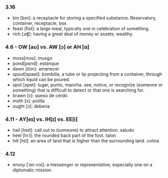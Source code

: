 ### 3.16
- bin [bɪn]: a receptacle for storing a specified substance. Reservatory, container, receptacle, box
- feast [fist]: a large meal, typically one in celebration of something.
- rich [ɹɪʧ]: having a great deal of money or assets; wealthy.

### 4.6 - OW [aʊ] vs. AW [ɔ] or AH [ɑ]
- moss[mɔs]: musgo
- pond[pɑnd]: estanque
- dawn [dɔn]: amanecer
- spout[spaʊt]: bombilla, a tube or lip projecting from a container, through which liquid can be poured.
- spot [spɑt]: lugar, punto, mancha. see, notice, or recognize (someone or something) that is difficult to detect or that one is searching for.
- brawn [ɔ]: queso de cerdo
- moth [ɔ]: polilla
- ought [ɔ]: deberia

### 4.11 - AY[eɪ] vs. IH[ɪ] vs. EE[i]
- hail [heɪl]: call out to (someone) to attract attention. saludo
- heel [hiːl]: the rounded back part of the foot. talon
- hill [hɪl]: an area of land that is higher than the surrounding land. colina

### 4.12
- envoy [ˈɑn-vɔɪ]: a messenger or representative, especially one on a diplomatic mission.